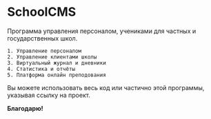 # SchoolCMS 
Программа управления персоналом, учениками для частных и государственных школ.

    1. Управление персоналом
    2. Управление клиентами школы
    3. Виртуальный журнал и дневники
    4. Статистика и отчёты
    5. Платформа онлайн преподования
Вы можете использовать весь код или частично этой программы, указывая ссылку на проект.

**Благодарю!**